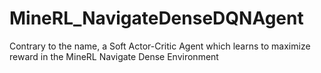 # MineRL_NavigateDenseDQNAgent
Contrary to the name, a Soft Actor-Critic Agent which learns to maximize reward in the MineRL Navigate Dense Environment
